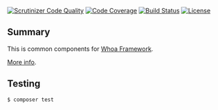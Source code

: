[![Scrutinizer Code Quality](https://scrutinizer-ci.com/g/whoa-php/common/badges/quality-scommon.png?b=master)](https://scrutinizer-ci.com/g/whoa-php/common/?branch=master)
[![Code Coverage](https://scrutinizer-ci.com/g/whoa-php/common/badges/coverage.png?b=master)](https://scrutinizer-ci.com/g/whoa-php/common/?branch=master)
[![Build Status](https://travis-ci.org/whoa-php/common.svg?branch=master)](https://travis-ci.org/whoa-php/common)
[![License](https://img.shields.io/github/license/whoa-php/common.svg)](https://packagist.org/packages/whoa-php/common)

## Summary

This is common components for [Whoa Framework](https://github.com/whoa-php/common).

[More info](https://github.com/whoa-php/common).

## Testing

```bash
$ composer test
```
